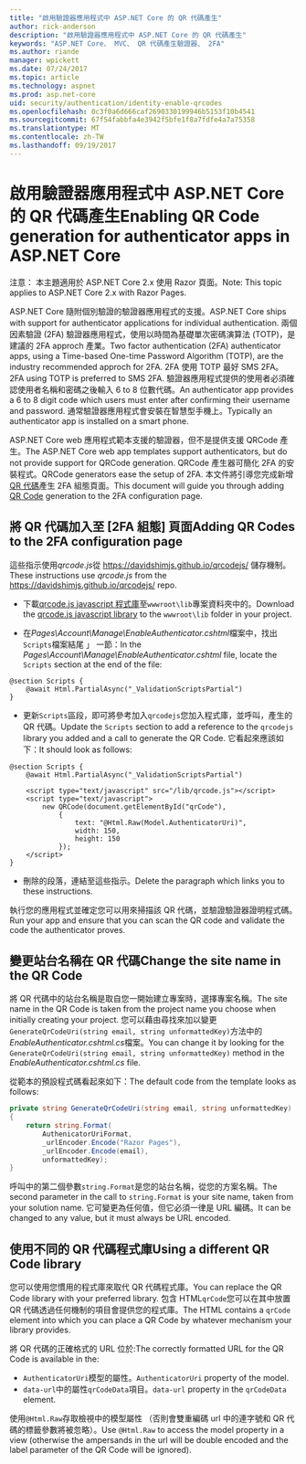 ```yaml
---
title: "啟用驗證器應用程式中 ASP.NET Core 的 QR 代碼產生"
author: rick-anderson
description: "啟用驗證器應用程式中 ASP.NET Core 的 QR 代碼產生"
keywords: "ASP.NET Core、 MVC、 QR 代碼產生驗證器、 2FA"
ms.author: riande
manager: wpickett
ms.date: 07/24/2017
ms.topic: article
ms.technology: aspnet
ms.prod: asp.net-core
uid: security/authentication/identity-enable-qrcodes
ms.openlocfilehash: 0c3f0a6d666caf2690330199946b5153f10b4541
ms.sourcegitcommit: 67f54fabbfa4e3942f5bfe1f8a7fdfe4a7a75358
ms.translationtype: MT
ms.contentlocale: zh-TW
ms.lasthandoff: 09/19/2017
---
```

# <a name="enabling-qr-code-generation-for-authenticator-apps-in-aspnet-core"></a><span data-ttu-id="5c0d7-104">啟用驗證器應用程式中 ASP.NET Core 的 QR 代碼產生</span><span class="sxs-lookup"><span data-stu-id="5c0d7-104">Enabling QR Code generation for authenticator apps in ASP.NET Core</span></span>

<span data-ttu-id="5c0d7-105">注意： 本主題適用於 ASP.NET Core 2.x 使用 Razor 頁面。</span><span class="sxs-lookup"><span data-stu-id="5c0d7-105">Note: This topic applies to ASP.NET Core 2.x with Razor Pages.</span></span>

<span data-ttu-id="5c0d7-106">ASP.NET Core 隨附個別驗證的驗證器應用程式的支援。</span><span class="sxs-lookup"><span data-stu-id="5c0d7-106">ASP.NET Core ships with support for authenticator applications for individual authentication.</span></span> <span data-ttu-id="5c0d7-107">兩個因素驗證 (2FA) 驗證器應用程式，使用以時間為基礎單次密碼演算法 (TOTP)，是建議的 2FA approch 產業。</span><span class="sxs-lookup"><span data-stu-id="5c0d7-107">Two factor authentication (2FA) authenticator apps, using a Time-based One-time Password Algorithm (TOTP), are the industry recommended approch for 2FA.</span></span> <span data-ttu-id="5c0d7-108">2FA 使用 TOTP 最好 SMS 2FA。</span><span class="sxs-lookup"><span data-stu-id="5c0d7-108">2FA using TOTP is preferred to SMS 2FA.</span></span> <span data-ttu-id="5c0d7-109">驗證器應用程式提供的使用者必須確認使用者名稱和密碼之後輸入 6 to 8 位數代碼。</span><span class="sxs-lookup"><span data-stu-id="5c0d7-109">An authenticator app provides a 6 to 8 digit code which users must enter after confirming their username and password.</span></span> <span data-ttu-id="5c0d7-110">通常驗證器應用程式會安裝在智慧型手機上。</span><span class="sxs-lookup"><span data-stu-id="5c0d7-110">Typically an authenticator app is installed on a smart phone.</span></span>

<span data-ttu-id="5c0d7-111">ASP.NET Core web 應用程式範本支援的驗證器，但不是提供支援 QRCode 產生。</span><span class="sxs-lookup"><span data-stu-id="5c0d7-111">The ASP.NET Core web app templates support authenticators, but do not provide support for QRCode generation.</span></span> <span data-ttu-id="5c0d7-112">QRCode 產生器可簡化 2FA 的安裝程式。</span><span class="sxs-lookup"><span data-stu-id="5c0d7-112">QRCode generators ease the setup of 2FA.</span></span> <span data-ttu-id="5c0d7-113">本文件將引導您完成新增[QR 代碼](https://wikipedia.org/wiki/QR_code)產生 2FA 組態頁面。</span><span class="sxs-lookup"><span data-stu-id="5c0d7-113">This document will guide you through adding [QR Code](https://wikipedia.org/wiki/QR_code) generation to the 2FA configuration page.</span></span>

## <a name="adding-qr-codes-to-the-2fa-configuration-page"></a><span data-ttu-id="5c0d7-114">將 QR 代碼加入至 [2FA 組態] 頁面</span><span class="sxs-lookup"><span data-stu-id="5c0d7-114">Adding QR Codes to the 2FA configuration page</span></span>

<span data-ttu-id="5c0d7-115">這些指示使用*qrcode.js*從 https://davidshimjs.github.io/qrcodejs/ 儲存機制。</span><span class="sxs-lookup"><span data-stu-id="5c0d7-115">These instructions use *qrcode.js* from the https://davidshimjs.github.io/qrcodejs/ repo.</span></span>

* <span data-ttu-id="5c0d7-116">下載[qrcode.js javascript 程式庫](https://davidshimjs.github.io/qrcodejs/)至`wwwroot\lib`專案資料夾中的。</span><span class="sxs-lookup"><span data-stu-id="5c0d7-116">Download the  [qrcode.js javascript library](https://davidshimjs.github.io/qrcodejs/) to the `wwwroot\lib` folder in your project.</span></span>

* <span data-ttu-id="5c0d7-117">在*Pages\Account\Manage\EnableAuthenticator.cshtml*檔案中，找出`Scripts`檔案結尾 」 一節：</span><span class="sxs-lookup"><span data-stu-id="5c0d7-117">In the *Pages\Account\Manage\EnableAuthenticator.cshtml* file, locate the `Scripts` section at the end of the file:</span></span>

```cshtml
@section Scripts {
    @await Html.PartialAsync("_ValidationScriptsPartial")
}
```

* <span data-ttu-id="5c0d7-118">更新`Scripts`區段，即可將參考加入`qrcodejs`您加入程式庫，並呼叫，產生的 QR 代碼。</span><span class="sxs-lookup"><span data-stu-id="5c0d7-118">Update the `Scripts` section to add a reference to the `qrcodejs` library you added and a call to generate the QR Code.</span></span> <span data-ttu-id="5c0d7-119">它看起來應該如下：</span><span class="sxs-lookup"><span data-stu-id="5c0d7-119">It should look as follows:</span></span>

```cshtml
@section Scripts {
    @await Html.PartialAsync("_ValidationScriptsPartial")

    <script type="text/javascript" src="/lib/qrcode.js"></script>
    <script type="text/javascript">
        new QRCode(document.getElementById("qrCode"),
            {
                text: "@Html.Raw(Model.AuthenticatorUri)",
                width: 150,
                height: 150
            });
    </script>
}
```

* <span data-ttu-id="5c0d7-120">刪除的段落，連結至這些指示。</span><span class="sxs-lookup"><span data-stu-id="5c0d7-120">Delete the paragraph which links you to these instructions.</span></span>

<span data-ttu-id="5c0d7-121">執行您的應用程式並確定您可以用來掃描該 QR 代碼，並驗證驗證器證明程式碼。</span><span class="sxs-lookup"><span data-stu-id="5c0d7-121">Run your app and ensure that you can scan the QR code and validate the code the authenticator proves.</span></span>

## <a name="change-the-site-name-in-the-qr-code"></a><span data-ttu-id="5c0d7-122">變更站台名稱在 QR 代碼</span><span class="sxs-lookup"><span data-stu-id="5c0d7-122">Change the site name in the QR Code</span></span>

<span data-ttu-id="5c0d7-123">將 QR 代碼中的站台名稱是取自您一開始建立專案時，選擇專案名稱。</span><span class="sxs-lookup"><span data-stu-id="5c0d7-123">The site name in the QR Code is taken from the project name you choose when initially creating your project.</span></span> <span data-ttu-id="5c0d7-124">您可以藉由尋找來加以變更`GenerateQrCodeUri(string email, string unformattedKey)`方法中的*EnableAuthenticator.cshtml.cs*檔案。</span><span class="sxs-lookup"><span data-stu-id="5c0d7-124">You can change it by looking for the `GenerateQrCodeUri(string email, string unformattedKey)` method in  the *EnableAuthenticator.cshtml.cs* file.</span></span> 

<span data-ttu-id="5c0d7-125">從範本的預設程式碼看起來如下：</span><span class="sxs-lookup"><span data-stu-id="5c0d7-125">The default code from the template looks as follows:</span></span>

```c#
private string GenerateQrCodeUri(string email, string unformattedKey)
{
    return string.Format(
        AuthenicatorUriFormat,
        _urlEncoder.Encode("Razor Pages"),
        _urlEncoder.Encode(email),
        unformattedKey);
}
```

<span data-ttu-id="5c0d7-126">呼叫中的第二個參數`string.Format`是您的站台名稱，從您的方案名稱。</span><span class="sxs-lookup"><span data-stu-id="5c0d7-126">The second parameter in the call to `string.Format` is your site name, taken from your solution name.</span></span> <span data-ttu-id="5c0d7-127">它可變更為任何值，但它必須一律是 URL 編碼。</span><span class="sxs-lookup"><span data-stu-id="5c0d7-127">It can be changed to any value, but it must always be URL encoded.</span></span>

## <a name="using-a-different-qr-code-library"></a><span data-ttu-id="5c0d7-128">使用不同的 QR 代碼程式庫</span><span class="sxs-lookup"><span data-stu-id="5c0d7-128">Using a different QR Code library</span></span>

<span data-ttu-id="5c0d7-129">您可以使用您慣用的程式庫來取代 QR 代碼程式庫。</span><span class="sxs-lookup"><span data-stu-id="5c0d7-129">You can replace the QR Code library with your preferred library.</span></span> <span data-ttu-id="5c0d7-130">包含 HTML`qrCode`您可以在其中放置 QR 代碼透過任何機制的項目會提供您的程式庫。</span><span class="sxs-lookup"><span data-stu-id="5c0d7-130">The HTML contains a `qrCode` element into which you can place a QR Code by whatever mechanism your library provides.</span></span>

<span data-ttu-id="5c0d7-131">將 QR 代碼的正確格式的 URL 位於:</span><span class="sxs-lookup"><span data-stu-id="5c0d7-131">The correctly formatted URL for the QR Code is available in the:</span></span>

* <span data-ttu-id="5c0d7-132">`AuthenticatorUri`模型的屬性。</span><span class="sxs-lookup"><span data-stu-id="5c0d7-132">`AuthenticatorUri` property of the model.</span></span>
* <span data-ttu-id="5c0d7-133">`data-url`中的屬性`qrCodeData`項目。</span><span class="sxs-lookup"><span data-stu-id="5c0d7-133">`data-url` property in the `qrCodeData` element.</span></span> 

<span data-ttu-id="5c0d7-134">使用`@Html.Raw`存取檢視中的模型屬性 （否則會雙重編碼 url 中的連字號和 QR 代碼的標籤參數將被忽略）。</span><span class="sxs-lookup"><span data-stu-id="5c0d7-134">Use `@Html.Raw` to access the model property in a view (otherwise the ampersands in the url will be double encoded and the label parameter of the QR Code will be ignored).</span></span>
